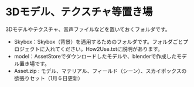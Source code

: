 ﻿3Dモデル、テクスチャ等置き場
=====


3Dモデルやテクスチャ、音声ファイルなどを置いておくフォルダです。

- Skybox：Skybox（背景）を適用するためのフォルダです。フォルダごとプロジェクトに入れてください。How2Use.txtに説明があります。
- model：AssetStoreでダウンロードしたモデルや、blenderで作成したモデル置き場です。
- Asset.zip : モデル、マテリアル、フィールド（シーン）、スカイボックスの欲張りセット（1月６日更新）　
